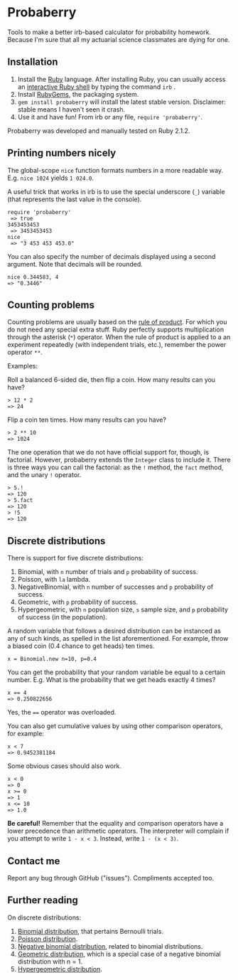 Probaberry
==========

Tools to make a better irb-based calculator for probability homework. Because I'm sure that all my actuarial science classmates are dying for one.

Installation
------------

1. Install the [Ruby](https://www.ruby-lang.org/) language. After installing Ruby, you can usually access an [interactive Ruby shell](http://en.wikipedia.org/wiki/Interactive_Ruby_Shell) by typing the command `irb` .
2. Install [RubyGems](https://rubygems.org), the packaging system.
3. `gem install probaberry` will install the latest stable version. Disclaimer: stable means I haven't seen it crash.
4. Use it and have fun! From irb or any file, `require 'probaberry'`.

Probaberry was developed and manually tested on Ruby 2.1.2.

Printing numbers nicely
-----------------------

The global-scope `nice` function formats numbers in a more readable way. E.g. `nice 1024` yields `1 024.0`.

A useful trick that works in irb is to use the special underscore (`_`) variable (that represents the last value in the console).

```irb
require 'probaberry'
 => true 
3453453453
 => 3453453453 
nice _
 => "3 453 453 453.0"
```

You can also specify the number of decimals displayed using a second argument. Note that decimals will be rounded.

```irb
nice 0.344583, 4
=> "0.3446"
```

Counting problems
-----------------

Counting problems are usually based on the [rule of product](http://en.wikipedia.org/wiki/Rule_of_product). For which you do not need any special extra stuff. Ruby perfectly supports multiplication through the asterisk (`*`) operator. When the rule of product is applied to a an experiment repeatedly (with independent trials, etc.), remember the power operator `**`.

Examples:

Roll a balanced 6-sided die, then flip a coin. How many results can you have?

```irb
> 12 * 2
=> 24
```

Flip a coin ten times. How many results can you have?

```irb
> 2 ** 10
=> 1024
```

The one operation that we do not have official support for, though, is factorial. However, probaberry extends the `Integer` class to include it. There is three ways you can call the factorial: as the `!` method, the `fact` method, and the unary `!` operator.

```irb
> 5.!
=> 120
> 5.fact
=> 120
> !5
=> 120
```

Discrete distributions
----------------------

There is support for five discrete distributions:

1. Binomial, with `n` number of trials and `p` probability of success.
2. Poisson, with `la` lambda.
3. NegativeBinomial, with `n` number of successes and `p` probability of success.
4. Geometric, with `p` probability of success.
5. Hypergeometric, with `n` population size, `s` sample size, and `p` probability of success (in the population).

A random variable that follows a desired distribution can be instanced as any of such kinds, as spelled in the list aforementioned. For example, throw a biased coin (0.4 chance to get heads) ten times.

```irb
x = Binomial.new n=10, p=0.4
```

You can get the probability that your random variable be equal to a certain number. E.g. What is the probability that we get heads exactly 4 times?

```irb
x == 4
=> 0.250822656
```

Yes, the `==` operator was overloaded.

You can also get cumulative values by using other comparison operators, for example:

```irb
x < 7
=> 0.9452381184
```

Some obvious cases should also work.

```irb
x < 0
=> 0 
x >= 0
=> 1 
x <= 10
=> 1.0
```

**Be careful!** Remember that the equality and comparison operators have a lower precedence than arithmetic operators. The interpreter will complain if you attempt to write `1 - x < 3`. Instead, write `1 - (x < 3)`.

Contact me
-----------------------

Report any bug through GitHub ("issues"). Compliments accepted too.

Further reading
---------------

On discrete distributions:

1. [Binomial distribution](http://en.wikipedia.org/wiki/Binomial_distribution), that pertains Bernoulli trials.
2. [Poisson distribution](http://en.wikipedia.org/wiki/Poisson_distribution).
3. [Negative binomial distribution](http://en.wikipedia.org/wiki/Negative_binomial_distribution), related to binomial distributions.
4. [Geometric distribution](http://en.wikipedia.org/wiki/Geometric_distribution), which is a special case of a negative binomial distribution with n = 1.
5. [Hypergeometric distribution](http://en.wikipedia.org/wiki/Hypergeometric_distribution).
